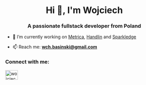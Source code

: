 <h1 align="center">Hi 👋, I'm Wojciech</h1>
<h3 align="center">A passionate fullstack developer from Poland</h3>

- 🔭 I’m currently working on [Metrica](https://metrica-landing.vercel.app/), [Handlin](https://www.npmjs.com/package/handlin) and [Sparkledge](https://www.sparkledge.pl/)

- 📫 Reach me: **wch.basinski@gmail.com**

<h3 align="left">Connect with me:</h3>
<p align="left">
<a href="https://linkedin.com/in/wojciech-basinski" target="blank"><img align="center" src="https://raw.githubusercontent.com/rahuldkjain/github-profile-readme-generator/master/src/images/icons/Social/linked-in-alt.svg" alt="wojciech-basinski" height="30" width="40" /></a>
</p>
